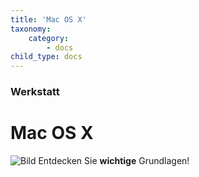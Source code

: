 ```yaml
---
title: 'Mac OS X'
taxonomy:
    category:
        - docs
child_type: docs
---
```


### Werkstatt

# Mac OS X

![Bild](http://tacamo.ch/byod/resources/osx.jepg)
Entdecken Sie **wichtige** Grundlagen!

